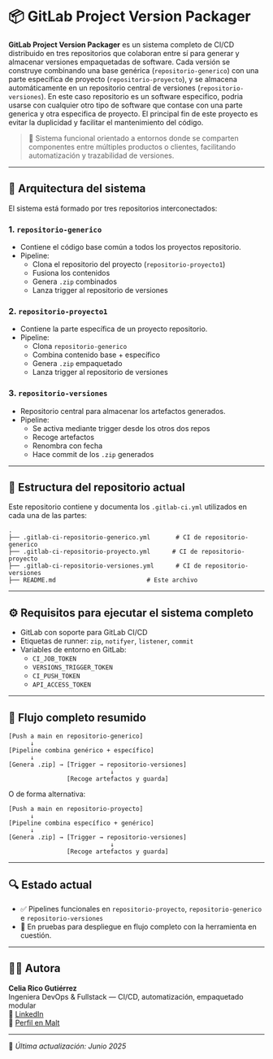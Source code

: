# 📦 GitLab Project Version Packager

**GitLab Project Version Packager** es un sistema completo de CI/CD distribuido en tres repositorios que colaboran entre sí para generar y almacenar versiones empaquetadas de software. Cada versión se construye combinando una base genérica (`repositorio-generico`) con una parte específica de proyecto (`repositorio-proyecto`), y se almacena automáticamente en un repositorio central de versiones (`repositorio-versiones`).
En este caso repositorio es un software especifico, podria usarse con cualquier otro tipo de software que contase con una parte generica y otra especifica de proyecto.
El principal fin de este proyecto es evitar la duplicidad y facilitar el mantenimiento del código.

> 🔧 Sistema funcional orientado a entornos donde se comparten componentes entre múltiples productos o clientes, facilitando automatización y trazabilidad de versiones.

---

## 🧩 Arquitectura del sistema

El sistema está formado por tres repositorios interconectados:

### 1. `repositorio-generico`
- Contiene el código base común a todos los proyectos repositorio.
- Pipeline:
  - Clona el repositorio del proyecto (`repositorio-proyecto1`)
  - Fusiona los contenidos
  - Genera `.zip` combinados
  - Lanza trigger al repositorio de versiones

### 2. `repositorio-proyecto1`
- Contiene la parte específica de un proyecto repositorio.
- Pipeline:
  - Clona `repositorio-generico`
  - Combina contenido base + específico
  - Genera `.zip` empaquetado
  - Lanza trigger al repositorio de versiones

### 3. `repositorio-versiones`
- Repositorio central para almacenar los artefactos generados.
- Pipeline:
  - Se activa mediante trigger desde los otros dos repos
  - Recoge artefactos
  - Renombra con fecha
  - Hace commit de los `.zip` generados

---

## 📁 Estructura del repositorio actual

Este repositorio contiene y documenta los `.gitlab-ci.yml` utilizados en cada una de las partes:

```
.
├── .gitlab-ci-repositorio-generico.yml       # CI de repositorio-generico
├── .gitlab-ci-repositorio-proyecto.yml      # CI de repositorio-proyecto
├── .gitlab-ci-repositorio-versiones.yml      # CI de repositorio-versiones
├── README.md                         # Este archivo
```

---

## ⚙️ Requisitos para ejecutar el sistema completo

- GitLab con soporte para GitLab CI/CD
- Etiquetas de runner: `zip`, `notifyer`, `listener`, `commit`
- Variables de entorno en GitLab:
  - `CI_JOB_TOKEN`
  - `VERSIONS_TRIGGER_TOKEN`
  - `CI_PUSH_TOKEN`
  - `API_ACCESS_TOKEN`

---

## 🚀 Flujo completo resumido

```
[Push a main en repositorio-generico]
      ↓
[Pipeline combina genérico + específico]
      ↓
[Genera .zip] → [Trigger → repositorio-versiones]
                            ↓
                [Recoge artefactos y guarda]
```

O de forma alternativa:

```
[Push a main en repositorio-proyecto]
      ↓
[Pipeline combina específico + genérico]
      ↓
[Genera .zip] → [Trigger → repositorio-versiones]
                            ↓
                [Recoge artefactos y guarda]
```

---

## 🔍 Estado actual

- ✅ Pipelines funcionales en `repositorio-proyecto`,  `repositorio-generico` e  `repositorio-versiones`
- 🚧 En pruebas para despliegue en flujo completo con la herramienta en cuestión.

---

## 👩‍💻 Autora

**Celia Rico Gutiérrez**  
Ingeniera DevOps & Fullstack — CI/CD, automatización, empaquetado modular  
🔗 [LinkedIn](https://www.linkedin.com/in/celiaricogutierrez)  
🔗 [Perfil en Malt](https://www.malt.es/profile/celiaricogutierrez)

---

📅 _Última actualización: Junio 2025_
